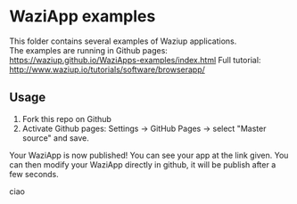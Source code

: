 WaziApp examples
================

This folder contains several examples of Waziup applications.   
The examples are running in Github pages: https://waziup.github.io/WaziApps-examples/index.html
Full tutorial: http://www.waziup.io/tutorials/software/browserapp/   

Usage
-----

1. Fork this repo on Github
2. Activate Github pages: Settings -> GitHub Pages -> select "Master source" and save.

Your WaziApp is now published! You can see your app at the link given.
You can then modify your WaziApp directly in github, it will be publish after a few seconds.

ciao